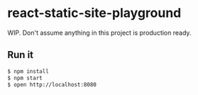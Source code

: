 # react-static-site-playground

WIP. Don't assume anything in this project is production ready.

## Run it

```bash
$ npm install
$ npm start
$ open http://localhost:8080
```
